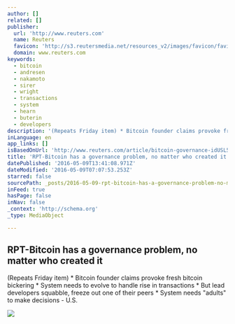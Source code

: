 ```yaml
---
author: []
related: []
publisher:
  url: 'http://www.reuters.com'
  name: Reuters
  favicon: 'http://s3.reutersmedia.net/resources_v2/images/favicon/favicon.ico'
  domain: www.reuters.com
keywords:
  - bitcoin
  - andresen
  - nakamoto
  - sirer
  - wright
  - transactions
  - system
  - hearn
  - buterin
  - developers
description: '(Repeats Friday item) * Bitcoin founder claims provoke fresh bitcoin bickering * System needs to evolve to handle rise in transactions * But lead developers squabble, freeze out one of their peers * System needs "adults" to make decisions - U.S.'
inLanguage: en
app_links: []
isBasedOnUrl: 'http://www.reuters.com/article/bitcoin-governance-idUSL5N1834ZA'
title: 'RPT-Bitcoin has a governance problem, no matter who created it'
datePublished: '2016-05-09T13:41:08.971Z'
dateModified: '2016-05-09T07:07:53.253Z'
starred: false
sourcePath: _posts/2016-05-09-rpt-bitcoin-has-a-governance-problem-no-matter-who-created.md
inFeed: true
hasPage: false
inNav: false
_context: 'http://schema.org'
_type: MediaObject

---
```

<article style=""><h1>RPT-Bitcoin has a governance problem, no matter who created it</h1><p>(Repeats Friday item) * Bitcoin founder claims provoke fresh bitcoin bickering * System needs to evolve to handle rise in transactions * But lead developers squabble, freeze out one of their peers * System needs "adults" to make decisions - U.S.</p><img src="http://s4.reutersmedia.net/resources_v2/images/rcom-default.png" /></article>